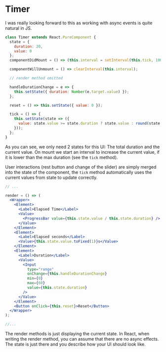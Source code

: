 # Timer

I was really looking forward to this as working with async events is quite natural in JS.

```jsx
class Timer extends React.PureComponent {
  state = {
    duration: 20,
    value: 0
  };
  componentDidMount = () => (this.interval = setInterval(this.tick, 100));

  componentWillUnmount = () => clearInterval(this.interval);

  // render method omitted

  handleDurationChange = e => {
    this.setState({ duration: Number(e.target.value) });
  };

  reset = () => this.setState({ value: 0 });

  tick = () => {
    this.setState(state => ({
      value: state.value >= state.duration ? state.value : round(state.value + 0.1, 1)
    }));
  };
}
```

As you can see, we only need 2 states for this UI: The total duration and the current value. On mount we start an interval to increase the current value, if it is lower than the max duration (see the `tick` method).

User interactions (rest button and change of the slider) are simply merged into the state of the component, the `tick` method automatically uses the current values from state to update correctly.

```jsx
// ...

render = () => (
  <Wrapper>
    <Element>
      <Label>Elapsed Time</Label>
      <Value>
        <ProgressBar value={this.state.value / this.state.duration} />
      </Value>
    </Element>
    <Element>
      <Label>Elapsed seconds</Label>
      <Value>{this.state.value.toFixed(1)}s</Value>
    </Element>
    <Element>
      <Label>Duration</Label>
      <Value>
        <Input
          type="range"
          onChange={this.handleDurationChange}
          min={0}
          max={60}
          value={this.state.duration}
        />
      </Value>
    </Element>
    <Button onClick={this.reset}>Reset</Button>
  </Wrapper>
);

//...
```

The render methods is just displaying the current state. In React, when writing the render method, you can assume that there are no async effects. The state is just there and you describe how your UI should look like.
